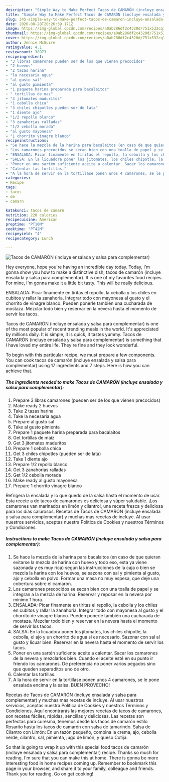 ```yaml
---
description: "Simple Way to Make Perfect Tacos de CAMARÓN (incluye ensalada y salsa para complementar)"
title: "Simple Way to Make Perfect Tacos de CAMARÓN (incluye ensalada y salsa para complementar)"
slug: 345-simple-way-to-make-perfect-tacos-de-camaron-incluye-ensalada-y-salsa-para-complementar
date: 2020-08-28T20:26:39.171Z
image: https://img-global.cpcdn.com/recipes/a0ab286df2c4320d/751x532cq70/tacos-de-camaron-incluye-ensalada-y-salsa-para-complementar-foto-principal.jpg
thumbnail: https://img-global.cpcdn.com/recipes/a0ab286df2c4320d/751x532cq70/tacos-de-camaron-incluye-ensalada-y-salsa-para-complementar-foto-principal.jpg
cover: https://img-global.cpcdn.com/recipes/a0ab286df2c4320d/751x532cq70/tacos-de-camaron-incluye-ensalada-y-salsa-para-complementar-foto-principal.jpg
author: Jennie McGuire
ratingvalue: 4.1
reviewcount: 38973
recipeingredient:
- "3 libras camarones pueden ser de los que vienen precocidos"
- "2 huevos"
- "2 tazas harina"
- "la necesaria agua"
- "al gusto sal"
- "al gusto pimienta"
- "1 paquete harina preparada para bacalaitos"
- " tortillas de maz"
- "3 jitomates maduritos"
- "1 cebolla chica"
- "3 chiles chipotles pueden ser de lata"
- "1 diente ajo"
- "1/2 repollo blanco"
- "3 zanahorias ralladas"
- "1/2 cebolla morada"
- "al gusto mayonesa"
- "1 chorrito vinagre blanco"
recipeinstructions:
- "Se hace la mezcla de la harina para bacalaitos (en caso de que quieran evitarse la mezcla de harina con huevo y todo eso, esta ya viene sazonada y es muy rica) según las instrucciones de la caja o bien se mezcla la harina con los huevos, se sazona con sal y pimienta al gusto, ajo y cebolla en polvo. Formar una masa no muy espesa, que deje una cobertura sobre el camarón."
- "Los camarones precocidos se secan bien con una toalla de papel y se integran a la mezcla de harina. Reservar y reposar en la nevera por mínimo 1 hora."
- "ENSALADA: Picar finamente en tiritas el repollo, la cebolla y los chiles en cubitos y rallar la zanahoria. Integrar todo con mayonesa al gusto y el chorrito de vinagre blanco. Pueden ponerle también una cucharada de mostaza. Mezclar todo bien y reservar en la nevera hasta el momento de servir los tacos."
- "SALSA: En la licuadora poner los jitomates, los chiles chipotle, la cebolla, el ajo y un chorrito de agua si es necesario. Sazonar con sal al gusto y licuar bien. Reservar en la nevera hasta el momento de servir los tacos."
- "Poner en una sartén suficiente aceite a calentar. Sacar los camarones de la nevera y mezclarlos bien. Cuando el aceite esté en su punto ir friendo los camarones. De preferencia no poner varios pegados sino que queden separaditos uno de otro."
- "Calentar las tortillas."
- "A la hora de servir en la tortillase ponen unos 4 camarones, se le pone ensalada encima y la salsa. BUEN PROVECHO!"
categories:
- Recipe
tags:
- tacos
- de
- camarn

katakunci: tacos de camarn 
nutrition: 220 calories
recipecuisine: American
preptime: "PT10M"
cooktime: "PT42M"
recipeyield: "4"
recipecategory: Lunch

---
```



![Tacos de CAMARÓN (incluye ensalada y salsa para complementar)](https://img-global.cpcdn.com/recipes/a0ab286df2c4320d/751x532cq70/tacos-de-camaron-incluye-ensalada-y-salsa-para-complementar-foto-principal.jpg)

Hey everyone, hope you're having an incredible day today. Today, I'm gonna show you how to make a distinctive dish, tacos de camarón (incluye ensalada y salsa para complementar). It is one of my favorites food recipes. For mine, I'm gonna make it a little bit tasty. This will be really delicious.

ENSALADA: Picar finamente en tiritas el repollo, la cebolla y los chiles en cubitos y rallar la zanahoria. Integrar todo con mayonesa al gusto y el chorrito de vinagre blanco. Pueden ponerle también una cucharada de mostaza. Mezclar todo bien y reservar en la nevera hasta el momento de servir los tacos.

Tacos de CAMARÓN (incluye ensalada y salsa para complementar) is one of the most popular of recent trending meals in the world. It's appreciated by millions daily. It is simple, it is quick, it tastes yummy. Tacos de CAMARÓN (incluye ensalada y salsa para complementar) is something that I have loved my entire life. They're fine and they look wonderful.


To begin with this particular recipe, we must prepare a few components. You can cook tacos de camarón (incluye ensalada y salsa para complementar) using 17 ingredients and 7 steps. Here is how you can achieve that.

<!--inarticleads1-->

##### The ingredients needed to make Tacos de CAMARÓN (incluye ensalada y salsa para complementar):

1. Prepare 3 libras camarones (pueden ser de los que vienen precocidos)
1. Make ready 2 huevos
1. Take 2 tazas harina
1. Take la necesaria agua
1. Prepare al gusto sal
1. Take al gusto pimienta
1. Prepare 1 paquete harina preparada para bacalaitos
1. Get  tortillas de maíz
1. Get 3 jitomates maduritos
1. Prepare 1 cebolla chica
1. Get 3 chiles chipotles (pueden ser de lata)
1. Take 1 diente ajo
1. Prepare 1/2 repollo blanco
1. Get 3 zanahorias ralladas
1. Get 1/2 cebolla morada
1. Make ready al gusto mayonesa
1. Prepare 1 chorrito vinagre blanco


Refrigera la ensalada y lo que quedo de la salsa hasta el momento de usar. Esta recete a de tacos de camarones es deliciosa y súper saludable. ¡Los camarones van marinados en limón y cilantro!, una receta fresca y deliciosa para los días calurosos. Recetas de Tacos de CAMARÓN (incluye ensalada y salsa para complementar) y muchas más recetas de incluye. Al usar nuestros servicios, aceptas nuestra Política de Cookies y nuestros Términos y Condiciones. 

<!--inarticleads2-->

##### Instructions to make Tacos de CAMARÓN (incluye ensalada y salsa para complementar):

1. Se hace la mezcla de la harina para bacalaitos (en caso de que quieran evitarse la mezcla de harina con huevo y todo eso, esta ya viene sazonada y es muy rica) según las instrucciones de la caja o bien se mezcla la harina con los huevos, se sazona con sal y pimienta al gusto, ajo y cebolla en polvo. Formar una masa no muy espesa, que deje una cobertura sobre el camarón.
1. Los camarones precocidos se secan bien con una toalla de papel y se integran a la mezcla de harina. Reservar y reposar en la nevera por mínimo 1 hora.
1. ENSALADA: Picar finamente en tiritas el repollo, la cebolla y los chiles en cubitos y rallar la zanahoria. Integrar todo con mayonesa al gusto y el chorrito de vinagre blanco. Pueden ponerle también una cucharada de mostaza. Mezclar todo bien y reservar en la nevera hasta el momento de servir los tacos.
1. SALSA: En la licuadora poner los jitomates, los chiles chipotle, la cebolla, el ajo y un chorrito de agua si es necesario. Sazonar con sal al gusto y licuar bien. Reservar en la nevera hasta el momento de servir los tacos.
1. Poner en una sartén suficiente aceite a calentar. Sacar los camarones de la nevera y mezclarlos bien. Cuando el aceite esté en su punto ir friendo los camarones. De preferencia no poner varios pegados sino que queden separaditos uno de otro.
1. Calentar las tortillas.
1. A la hora de servir en la tortillase ponen unos 4 camarones, se le pone ensalada encima y la salsa. BUEN PROVECHO!


Recetas de Tacos de CAMARÓN (incluye ensalada y salsa para complementar) y muchas más recetas de incluye. Al usar nuestros servicios, aceptas nuestra Política de Cookies y nuestros Términos y Condiciones. Aquí encontrarás las mejores recetas de tacos de camarones, son recetas fáciles, rápidas, sencillas y deliciosas. Las recetas son perfectas para curesma, tenemos desde los tacos de camarón estilo Rosarito hasta los tacos de camarón con salsa de tamarindo. Salsa de Cilantro con Limón: En un tazón pequeño, combina la crema, ajo, cebolla verde, cilantro, sal, pimienta, jugo de limón, y queso Cotija. 

So that is going to wrap it up with this special food tacos de camarón (incluye ensalada y salsa para complementar) recipe. Thanks so much for reading. I'm sure that you can make this at home. There is gonna be more interesting food in home recipes coming up. Remember to bookmark this page in your browser, and share it to your family, colleague and friends. Thank you for reading. Go on get cooking!
